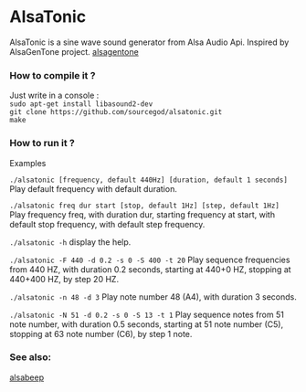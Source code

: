 # AlsaTonic

AlsaTonic is a sine wave sound generator from Alsa Audio Api.
Inspired by AlsaGenTone project.
[alsagentone](https://github.com/sourcegod/alsagentone.git "AlsaGenTone Project")

### How to compile it ?

Just write in a console :  
`sudo apt-get install libasound2-dev`  
`git clone https://github.com/sourcegod/alsatonic.git`  
`make`

### How to run it ?

Examples

`./alsatonic [frequency, default 440Hz] [duration, default 1 seconds]`  
Play default frequency with default duration.


`./alsatonic freq dur start [stop, default 1Hz] [step, default 1Hz]` 
Play frequency freq, with duration dur, starting frequency at start, with default
stop frequency, with default step frequency.


`./alsatonic -h`
display the help.


`./alsatonic -F 440 -d 0.2 -s 0 -S 400 -t 20`
Play sequence frequencies from 440 HZ, with duration 0.2 seconds, starting at
440+0 HZ, stopping at 440+400 HZ,  by step 20 HZ.


`./alsatonic -n 48 -d 3`
Play note number 48 (A4), with duration 3 seconds.


`./alsatonic -N 51 -d 0.2 -s 0 -S 13 -t 1`
Play sequence notes from 51 note number, with duration 0.5 seconds, starting at
51 note number (C5), stopping at 63 note number (C6),  by step 1 note.


### See also:
[alsabeep](https://github.com/sourcegod/alsabeep.git "AlsaBeep Project")
